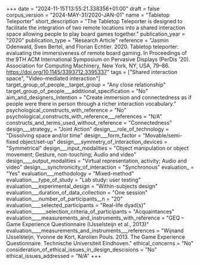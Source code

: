 +++
date = "2024-11-15T13:55:21.338356+01:00"
draft = false
corpus_version = "2024-MAY-31/2020-JAN-01"
name = "Tabletop Teleporter"
short_description = "The Tabletop Teleporter is designed to facilitate the integration of two remote locations into a shared interaction space allowing people to play board games together."
publication_year = "2020"
publication_type = "Research Article"
reference = "Jasmin Odenwald, Sven Bertel, and Florian Echtler. 2020. Tabletop teleporter: evaluating the immersiveness of remote board gaming. In Proceedings of the 9TH ACM International Symposium on Pervasive Displays (PerDis '20). Association for Computing Machinery, New York, NY, USA, 79–86. https://doi.org/10.1145/3393712.3395337"
tags = ["Shared interaction space", "Video-mediated interaction"]
target_group_of_people__target_group = "Any close relationship"
target_group_of_people___additional_specification = "No"
aim_and_designers_intention = "Create immersion and connectedness as if people were there in person through a richer interaction vocabulary."
psychological_constructs_with_reference = "No"
psychological_constructs_with_reference___references = "N/A"
constructs_and_terms_used_without_reference = "Connectedness"
design___strategy_ = "Joint Action"
design___role_of_technology = "Dissolving space and/or time"
design___form_factor = "Movable/semi-fixed object/set-up"
design___symmetry_of_interaction_devices = "Symmetrical"
design___input_modalities = "Object manipulation or object movement; Gesture, non-touching; Audio and video"
design____output_modalities = "Virtual representation, activity; Audio and video"
design___synchronicity_of_interaction = "Synchronous"
evaluation_ = "Yes"
evaluation___methodology = "Mixed-method"
evaluation___type_of_study = "Lab study: user testing"
evaluation___experimental_design = "Within-subjects design"
evaluation___duration_of_data_collection = "One session"
evaluation___number_of_participants__n = "20"
evaluation____selected_participants = "Real-life dyad(s)"
evaluation______selection_criteria_of_participants = "Acquaintances"
evaluation____measurements_and_instruments_with_reference = "GEQ – Game Experience Questionnaire (IJsselsteijn et al., 2013)"
evaluation____measurements_and_instruments___references = "Wijnand IJsselsteijn, Yvonne de Kort, Karolien Pouls. 2013. The Game Experience Questionnaire. Technische Universiteit Eindhoven."
ethical_concerns = "No"
consideration_of_ethical_issues_in_design_descisions = "No"
ethical_issues_addressed = "N/A"
+++
